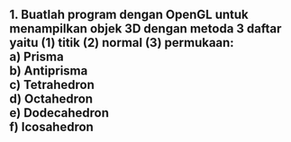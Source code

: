 ## 1. Buatlah program dengan OpenGL untuk menampilkan objek 3D dengan metoda 3 daftar yaitu (1) titik (2) normal (3) permukaan: <br> a) Prisma <br>b) Antiprisma <br>c) Tetrahedron <br>d) Octahedron <br>e) Dodecahedron <br>f) Icosahedron